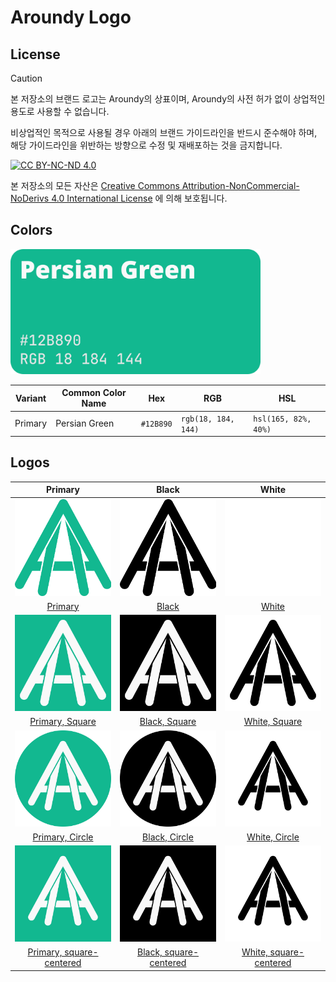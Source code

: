 # Aroundy Logo

## License

> [!CAUTION]
> 본 저장소의 브랜드 로고는 Aroundy의 상표이며, Aroundy의 사전 허가 없이 상업적인 용도로 사용할 수 없습니다.
>
> 비상업적인 목적으로 사용될 경우 아래의 브랜드 가이드라인을 반드시 준수해야 하며, 해당 가이드라인을 위반하는 방향으로 수정 및 재배포하는 것을 금지합니다.

[![CC BY-NC-ND 4.0][cc-by-nc-nd-image]][cc-by-nc-nd]

본 저장소의 모든 자산은 [Creative Commons Attribution-NonCommercial-NoDerivs 4.0 International License][cc-by-nc-nd] 에 의해 보호됩니다.

## Colors

<img src="./assets/pallet.png" width="400" />

| Variant | Common Color Name | Hex       | RGB                 | HSL                  |
| ------- | ----------------- | --------- | ------------------- | -------------------- |
| Primary | Persian Green     | `#12B890` | `rgb(18, 184, 144)` | `hsl(165, 82%, 40%)` |

## Logos

|                             Primary                              |                            Black                             |                            White                             |
| :--------------------------------------------------------------: | :----------------------------------------------------------: | :----------------------------------------------------------: |
|                    ![](./assets/primary.svg)                     |                   ![](./assets/black.svg)                    |                   ![](./assets/white.svg)                    |
|                 [Primary](./assets/primary.svg)                  |                 [Black](./assets/black.svg)                  |                 [White](./assets/white.svg)                  |
|                 ![](./assets/primary-square.svg)                 |                ![](./assets/black-square.svg)                |                ![](./assets/white-square.svg)                |
|          [Primary, Square](./assets/primary-square.svg)          |          [Black, Square](./assets/black-square.svg)          |          [White, Square](./assets/white-square.svg)          |
|                 ![](./assets/primary-circle.svg)                 |                ![](./assets/black-circle.svg)                |                ![](./assets/white-circle.svg)                |
|          [Primary, Circle](./assets/primary-circle.svg)          |          [Black, Circle](./assets/black-circle.svg)          |          [White, Circle](./assets/white-circle.svg)          |
|            ![](./assets/primary-square-centered.svg)             |           ![](./assets/black-square-centered.svg)            |           ![](./assets/white-square-centered.svg)            |
| [Primary, square-centered](./assets/primary-square-centered.svg) | [Black, square-centered](./assets/black-square-centered.svg) | [White, square-centered](./assets/white-square-centered.svg) |

[cc-by-nc-nd]: http://creativecommons.org/licenses/by-nc-nd/4.0/
[cc-by-nc-nd-image]: https://licensebuttons.net/l/by-nc-nd/4.0/88x31.png
